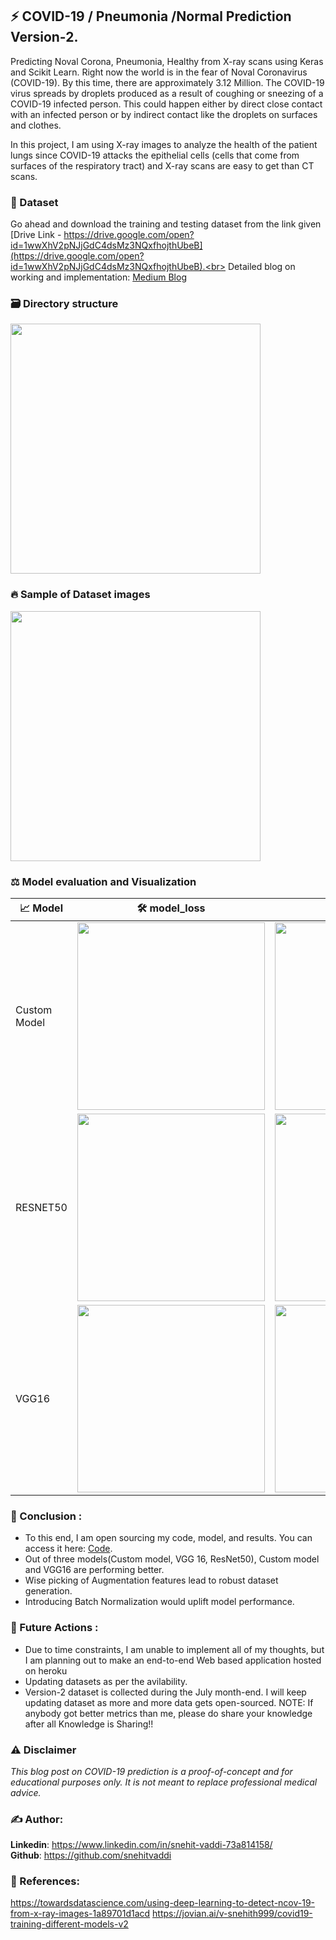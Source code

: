 ## ⚡ COVID-19 / Pneumonia /Normal Prediction Version-2.

Predicting Noval Corona, Pneumonia, Healthy from X-ray scans using Keras and Scikit Learn.
Right now the world is in the fear of Noval Coronavirus (COVID-19). By this time, there are approximately 3.12 Million. The COVID-19  virus spreads by droplets produced as a result of coughing or sneezing of a COVID-19 infected person. This could happen either by direct close contact with an infected person or by indirect contact like the droplets on surfaces and clothes.


In this project, I am using X-ray images to analyze the health of the patient lungs since COVID-19 attacks the epithelial cells (cells that come from surfaces of the respiratory tract) and X-ray scans are easy to get than CT scans. <br>

### 📁 Dataset
Go ahead and download the training and testing dataset from the link given<br> 
[Drive Link - https://drive.google.com/open?id=1wwXhV2pNJjGdC4dsMz3NQxfhojthUbeB](https://drive.google.com/open?id=1wwXhV2pNJjGdC4dsMz3NQxfhojthUbeB).<br>
Detailed blog on working and implementation: [Medium Blog](https://v-snehith999.medium.com/covid-19-pneumonia-prediction-using-deep-learning-3fcddba12df5)
### 🗃 Directory structure 
<img src="https://github.com/snehitvaddi/NovelCorona-Pneumonia-Healthy-Prediction/blob/master/dataset/dir.PNG" width="400">

### 🔥 Sample of Dataset images
<img src="https://github.com/snehitvaddi/NovelCorona-Pneumonia-Healthy-Prediction/blob/master/dataset/a2.png" width="400">

### ⚖ Model evaluation and Visualization

|    📈 Model     |  🛠  model_loss   |   💡  model_acc    |
|--------------|------------------|------------------|
| Custom Model|<img src="https://github.com/snehitvaddi/NovelCorona-Pneumonia-Prediction_V2/blob/master/Evaluation%20Graphs/Custom-model_loss.png" width="300"> | <img src="https://github.com/snehitvaddi/NovelCorona-Pneumonia-Prediction_V2/blob/master/Evaluation%20Graphs/Custom-model_accuracy.png" width="300"> |
| RESNET50|<img src="https://github.com/snehitvaddi/NovelCorona-Pneumonia-Prediction_V2/blob/master/Evaluation%20Graphs/RESNET50-model_loss.png" width="300"> | <img src="https://github.com/snehitvaddi/NovelCorona-Pneumonia-Prediction_V2/blob/master/Evaluation%20Graphs/ResNet50-model_accuracy.png" width="300"> |
| VGG16 |<img src="https://github.com/snehitvaddi/NovelCorona-Pneumonia-Prediction_V2/blob/master/Evaluation%20Graphs/VGG16-model_loss.png" width="300"> | <img src="https://github.com/snehitvaddi/NovelCorona-Pneumonia-Prediction_V2/blob/master/Evaluation%20Graphs/VGG16-model_accuracy.png" width="300"> |
  
### 🧠 Conclusion : 
* To this end, I am open sourcing  my code, model, and results. You can access it here: [Code](https://jovian.ml/v-snehith999/corona-pneumonia-normal-keras).
* Out of three models(Custom model, VGG 16, ResNet50), Custom model and VGG16 are performing better.
* Wise picking of Augmentation features lead to robust dataset generation.
* Introducing Batch Normalization would uplift model performance.

### 📑 Future Actions :
* Due to time constraints, I am unable to implement all of my thoughts, but I am planning out to make an end-to-end Web based application hosted on heroku<br>
* Updating datasets as per the avilability. 
* Version-2 dataset is collected during the July month-end. I will keep updating dataset as more and more data gets open-sourced.
NOTE: If anybody got better metrics than me, please do share your knowledge after all Knowledge is Sharing!!

### ⚠ Disclaimer
<i>This blog post on COVID-19 prediction is a proof-of-concept and for educational purposes only. It is not meant to replace professional medical advice.</i>

### ✍ Author:
<b>Linkedin</b>: https://www.linkedin.com/in/snehit-vaddi-73a814158/ <br>
<b>Github</b>: https://github.com/snehitvaddi

### 📑 References: 
https://towardsdatascience.com/using-deep-learning-to-detect-ncov-19-from-x-ray-images-1a89701d1acd
https://jovian.ai/v-snehith999/covid19-training-different-models-v2
